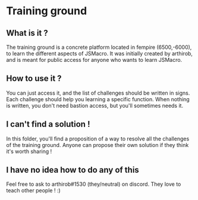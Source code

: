 # Training ground
## What is it ?
The training ground is a concrete platform located in fempire (6500,-6000), to learn the different aspects of JSMacro. It was initially created by arthirob, and is meant for public access for anyone who wants to learn JSMacro.

## How to use it ?
You can just access it, and the list of challenges should be written in signs. Each challenge should help you learning a specific function. When nothing is written, you don't need bastion access, but you'll sometimes needs it.

## I can't find a solution !
In this folder, you'll find a proposition of a way to resolve all the challenges of the training ground. Anyone can propose their own solution if they think it's worth sharing !

## I have no idea how to do any of this
Feel free to ask to arthirob#1530 (they/neutral) on discord. They love to teach other people ! :)